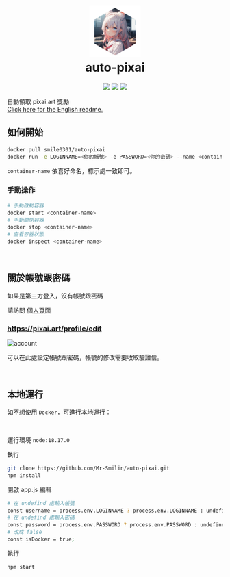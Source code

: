 <h1 align="center">
    <img width="120" height="120" src="public/pic/logo.png" alt=""><br>
    auto-pixai
</h1>

<p align="center">
    <a href="https://github.com/Mr-Smilin/auto-pixai/blob/main/LICENSE"><img src="https://img.shields.io/github/license/Mr-Smilin/auto-pixai?style=flat-square"></a>
    <a href="https://github.com/Mr-Smilin/auto-pixai"><img src="https://img.shields.io/github/stars/Mr-Smilin/auto-pixai?style=flat-square"></a>
    <a href="https://hub.docker.com/r/smile0301/auto-pixai"><img src="https://img.shields.io/github/v/release/Mr-Smilin/auto-pixai?style=flat-square&label=version&color=orange"></a>
</p>

自動領取 pixai.art 獎勵  
[Click here for the English readme.](./readme_en.md)

## 如何開始

```bash
docker pull smile0301/auto-pixai
docker run -e LOGINNAME=<你的帳號> -e PASSWORD=<你的密碼> --name <container-name> smile0301/auto-pixai
```

`container-name` 依喜好命名，標示處一致即可。

### 手動操作

```bash
# 手動啟動容器
docker start <container-name>
# 手動關閉容器
docker stop <container-name>
# 查看容器狀態
docker inspect <container-name>
```

<br>

## 關於帳號跟密碼

如果是第三方登入，沒有帳號跟密碼

請訪問 [個人頁面](https://pixai.art/profile/edit)

### https://pixai.art/profile/edit

![account](https://i.imgur.com/tjfOabI.png)

可以在此處設定帳號跟密碼，帳號的修改需要收取驗證信。

<br>

## 本地運行

如不想使用 `Docker`，可進行本地運行：

<br>

運行環境 `node:18.17.0`

執行

```bash
git clone https://github.com/Mr-Smilin/auto-pixai.git
npm install
```

開啟 app.js 編輯

```bash
# 在 undefind 處輸入帳號
const username = process.env.LOGINNAME ? process.env.LOGINNAME : undefined;
# 在 undefind 處輸入密碼
const password = process.env.PASSWORD ? process.env.PASSWORD : undefined;
# 改成 false
const isDocker = true;
```

執行

```bash
npm start
```
